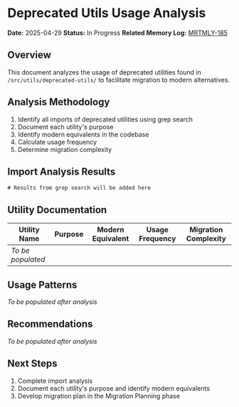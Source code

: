 <!-- filepath: /Users/ken/Workspace/ken-guru/github-copilot-agent-assisted-next-app/docs/analysis/deprecated-utils-usage.md -->
# Deprecated Utils Usage Analysis

**Date:** 2025-04-29
**Status:** In Progress
**Related Memory Log:** [MRTMLY-185](../logged_memories/MRTMLY-185-component-props-interface-optimization.md)

## Overview
This document analyzes the usage of deprecated utilities found in `/src/utils/deprecated-utils/` to facilitate migration to modern alternatives.

## Analysis Methodology
1. Identify all imports of deprecated utilities using grep search
2. Document each utility's purpose
3. Identify modern equivalents in the codebase
4. Calculate usage frequency
5. Determine migration complexity

## Import Analysis Results

```
# Results from grep search will be added here
```

## Utility Documentation

| Utility Name | Purpose | Modern Equivalent | Usage Frequency | Migration Complexity |
|-------------|---------|-------------------|-----------------|---------------------|
| *To be populated* | | | | |

## Usage Patterns

*To be populated after analysis*

## Recommendations

*To be populated after analysis*

## Next Steps

1. Complete import analysis
2. Document each utility's purpose and identify modern equivalents
3. Develop migration plan in the Migration Planning phase
